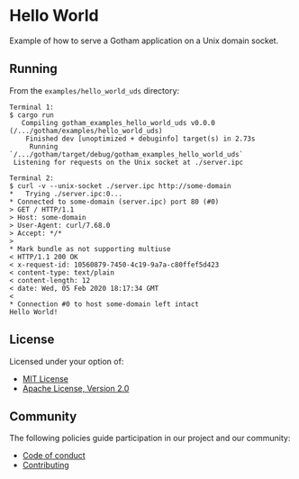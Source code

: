 # Hello World

Example of how to serve a Gotham application on a Unix domain socket.

## Running

From the `examples/hello_world_uds` directory:

```
Terminal 1:
$ cargo run
   Compiling gotham_examples_hello_world_uds v0.0.0 (/.../gotham/examples/hello_world_uds)
    Finished dev [unoptimized + debuginfo] target(s) in 2.73s
     Running `/.../gotham/target/debug/gotham_examples_hello_world_uds`
 Listening for requests on the Unix socket at ./server.ipc

Terminal 2:
$ curl -v --unix-socket ./server.ipc http://some-domain
*   Trying ./server.ipc:0...
* Connected to some-domain (server.ipc) port 80 (#0)
> GET / HTTP/1.1
> Host: some-domain
> User-Agent: curl/7.68.0
> Accept: */*
> 
* Mark bundle as not supporting multiuse
< HTTP/1.1 200 OK
< x-request-id: 10560879-7450-4c19-9a7a-c80ffef5d423
< content-type: text/plain
< content-length: 12
< date: Wed, 05 Feb 2020 18:17:34 GMT
< 
* Connection #0 to host some-domain left intact
Hello World!
```

## License

Licensed under your option of:

* [MIT License](../../LICENSE-MIT)
* [Apache License, Version 2.0](../../LICENSE-APACHE)

## Community

The following policies guide participation in our project and our community:

* [Code of conduct](../../CODE_OF_CONDUCT.md)
* [Contributing](../../CONTRIBUTING.md)

